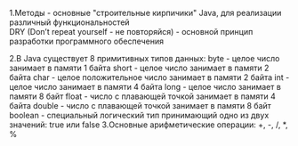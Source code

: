 1.Методы - основные "строительные кирпичики" Java, для реализации различный функциональностей\
	DRY (Don’t repeat yourself - не повторяйся) - основной принцип разработки программного обеспечения<br/>
  
2.В Java существует 8 примитивных типов данных:
	byte - целое число занимает в памяти 1 байта
	short - целое число занимает в памяти 2 байта
	char - целое положительное число занимает в памяти 2 байта
	int - целое число занимает в памяти 4 байта
	long - целое число занимает в памяти 8 байт
	float - число с плавающей точкой занимает в памяти 4 байта
	double - число с плавающей точкой занимает в памяти 8 байт
	boolean - специальный логический тип принимающий одно из двух значений: true или false
3.Основные арифметические операции: +, -, /, *, %